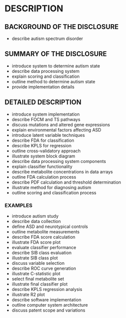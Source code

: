 # DESCRIPTION

## BACKGROUND OF THE DISCLOSURE

- describe autism spectrum disorder

## SUMMARY OF THE DISCLOSURE

- introduce system to determine autism state
- describe data processing system
- explain scoring and classification
- outline method to determine autism state
- provide implementation details

## DETAILED DESCRIPTION

- introduce system implementation
- describe FOCM and TS pathways
- discuss mutations and altered gene expressions
- explain environmental factors affecting ASD
- introduce latent variable techniques
- describe FDA for classification
- describe KPLS for regression
- outline cross-validatory approach
- illustrate system block diagram
- describe data processing system components
- explain classifier functionality
- describe metabolite concentrations in data arrays
- outline FDA calculation process
- describe PDF calculation and threshold determination
- illustrate method for diagnosing autism
- outline scoring and classification process

### EXAMPLES

- introduce autism study
- describe data collection
- define ASD and neurotypical controls
- outline metabolite measurements
- describe FDA score calculation
- illustrate FDA score plot
- evaluate classifier performance
- describe SIB class evaluation
- illustrate SIB class plot
- discuss variable selection
- describe ROC curve generation
- illustrate C-statistic plot
- select final metabolite set
- illustrate final classifier plot
- describe KPLS regression analysis
- illustrate R2 plot
- describe software implementation
- outline computer system architecture
- discuss patent scope and variations

